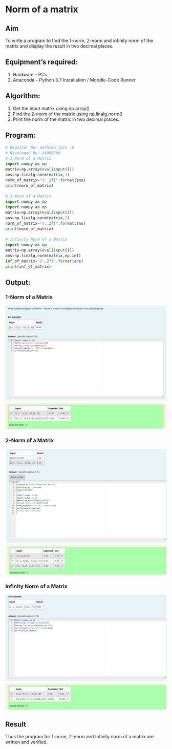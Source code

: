 # Norm of a matrix
## Aim
To write a program to find the 1-norm, 2-norm and infinity norm of the matrix and display the result in two decimal places.
## Equipment’s required:
1.	Hardware – PCs
2.	Anaconda – Python 3.7 Installation / Moodle-Code Runner
## Algorithm:
1. Get the input matrix using np.array()   
2. Find the 2-norm of the matrix using np.linalg.norm()
3. Print the norm of the matrix in two decimal places.
## Program:
```Python
# Register No: Aashika jain .G
# Developed By: 24900589
# 1-Norm of a Matrix
import numpy as np
matrix=np.array(eval(input()))
ans=np.linalg.norm(matrix,1)
norm_of_matrix="{:.2f}".format(ans)
print(norm_of_matrix)

# 2-Norm of a Matrix
import numpy as np
import numpy as np
matrix=np.array(eval(input()))
ans=np.linalg.norm(matrix,2)
norm_of_matrix="{:.2f}".format(ans)
print(norm_of_matrix)

# Infinity Norm of a Matrix
import numpy as np
matrix=np.array(eval(input()))
ans=np.linalg.norm(matrix,np.inf)
inf_of_matrix="{:.2f}".format(ans)
print(inf_of_matrix)

```
## Output:
### 1-Norm of a Matrix

![alt text](<Screenshot 2024-12-26 125100.png>)

### 2-Norm of a Matrix

![alt text](<Screenshot 2024-12-26 125120.png>)

### Infinity Norm of a Matrix

![alt text](<Screenshot 2024-12-26 125138.png>)
## Result

Thus the program for 1-norm, 2-norm and Infinity norm of a matrix are written and verified.
